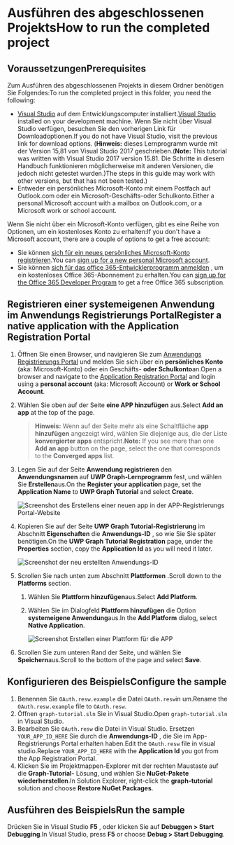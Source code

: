# <a name="how-to-run-the-completed-project"></a><span data-ttu-id="cee88-101">Ausführen des abgeschlossenen Projekts</span><span class="sxs-lookup"><span data-stu-id="cee88-101">How to run the completed project</span></span>

## <a name="prerequisites"></a><span data-ttu-id="cee88-102">Voraussetzungen</span><span class="sxs-lookup"><span data-stu-id="cee88-102">Prerequisites</span></span>

<span data-ttu-id="cee88-103">Zum Ausführen des abgeschlossenen Projekts in diesem Ordner benötigen Sie Folgendes:</span><span class="sxs-lookup"><span data-stu-id="cee88-103">To run the completed project in this folder, you need the following:</span></span>

- <span data-ttu-id="cee88-104">[Visual Studio](https://visualstudio.microsoft.com/vs/) auf dem Entwicklungscomputer installiert.</span><span class="sxs-lookup"><span data-stu-id="cee88-104">[Visual Studio](https://visualstudio.microsoft.com/vs/) installed on your development machine.</span></span> <span data-ttu-id="cee88-105">Wenn Sie nicht über Visual Studio verfügen, besuchen Sie den vorherigen Link für Downloadoptionen.</span><span class="sxs-lookup"><span data-stu-id="cee88-105">If you do not have Visual Studio, visit the previous link for download options.</span></span> <span data-ttu-id="cee88-106">(**Hinweis:** dieses Lernprogramm wurde mit der Version 15,81 von Visual Studio 2017 geschrieben.</span><span class="sxs-lookup"><span data-stu-id="cee88-106">(**Note:** This tutorial was written with Visual Studio 2017 version 15.81.</span></span> <span data-ttu-id="cee88-107">Die Schritte in diesem Handbuch funktionieren möglicherweise mit anderen Versionen, die jedoch nicht getestet wurden.)</span><span class="sxs-lookup"><span data-stu-id="cee88-107">The steps in this guide may work with other versions, but that has not been tested.)</span></span>
- <span data-ttu-id="cee88-108">Entweder ein persönliches Microsoft-Konto mit einem Postfach auf Outlook.com oder ein Microsoft-Geschäfts-oder Schulkonto.</span><span class="sxs-lookup"><span data-stu-id="cee88-108">Either a personal Microsoft account with a mailbox on Outlook.com, or a Microsoft work or school account.</span></span>

<span data-ttu-id="cee88-109">Wenn Sie nicht über ein Microsoft-Konto verfügen, gibt es eine Reihe von Optionen, um ein kostenloses Konto zu erhalten:</span><span class="sxs-lookup"><span data-stu-id="cee88-109">If you don't have a Microsoft account, there are a couple of options to get a free account:</span></span>

- <span data-ttu-id="cee88-110">Sie können [sich für ein neues persönliches Microsoft-Konto registrieren](https://signup.live.com/signup?wa=wsignin1.0&rpsnv=12&ct=1454618383&rver=6.4.6456.0&wp=MBI_SSL_SHARED&wreply=https://mail.live.com/default.aspx&id=64855&cbcxt=mai&bk=1454618383&uiflavor=web&uaid=b213a65b4fdc484382b6622b3ecaa547&mkt=E-US&lc=1033&lic=1).</span><span class="sxs-lookup"><span data-stu-id="cee88-110">You can [sign up for a new personal Microsoft account](https://signup.live.com/signup?wa=wsignin1.0&rpsnv=12&ct=1454618383&rver=6.4.6456.0&wp=MBI_SSL_SHARED&wreply=https://mail.live.com/default.aspx&id=64855&cbcxt=mai&bk=1454618383&uiflavor=web&uaid=b213a65b4fdc484382b6622b3ecaa547&mkt=E-US&lc=1033&lic=1).</span></span>
- <span data-ttu-id="cee88-111">Sie können [sich für das office 365-Entwicklerprogramm anmelden](https://developer.microsoft.com/office/dev-program) , um ein kostenloses Office 365-Abonnement zu erhalten.</span><span class="sxs-lookup"><span data-stu-id="cee88-111">You can [sign up for the Office 365 Developer Program](https://developer.microsoft.com/office/dev-program) to get a free Office 365 subscription.</span></span>

## <a name="register-a-native-application-with-the-application-registration-portal"></a><span data-ttu-id="cee88-112">Registrieren einer systemeigenen Anwendung im Anwendungs Registrierungs Portal</span><span class="sxs-lookup"><span data-stu-id="cee88-112">Register a native application with the Application Registration Portal</span></span>

1. <span data-ttu-id="cee88-113">Öffnen Sie einen Browser, und navigieren Sie zum [Anwendungs Registrierungs Portal](https://apps.dev.microsoft.com) und melden Sie sich über ein **persönliches Konto** (aka: Microsoft-Konto) oder ein Geschäfts- **oder Schulkonto**an.</span><span class="sxs-lookup"><span data-stu-id="cee88-113">Open a browser and navigate to the [Application Registration Portal](https://apps.dev.microsoft.com) and login using a **personal account** (aka: Microsoft Account) or **Work or School Account**.</span></span>

1. <span data-ttu-id="cee88-114">Wählen Sie oben auf der Seite **eine APP hinzufügen** aus.</span><span class="sxs-lookup"><span data-stu-id="cee88-114">Select **Add an app** at the top of the page.</span></span>

    > <span data-ttu-id="cee88-115">**Hinweis:** Wenn auf der Seite mehr als eine Schaltfläche **app hinzufügen** angezeigt wird, wählen Sie diejenige aus, die der Liste **konvergierter apps** entspricht.</span><span class="sxs-lookup"><span data-stu-id="cee88-115">**Note:** If you see more than one **Add an app** button on the page, select the one that corresponds to the **Converged apps** list.</span></span>

1. <span data-ttu-id="cee88-116">Legen Sie auf der Seite **Anwendung registrieren** den **Anwendungsnamen** auf **UWP Graph-Lernprogramm** fest, und wählen Sie **Erstellen**aus.</span><span class="sxs-lookup"><span data-stu-id="cee88-116">On the **Register your application** page, set the **Application Name** to **UWP Graph Tutorial** and select **Create**.</span></span>

    ![Screenshot des Erstellens einer neuen app in der APP-Registrierungs Portal-Website](../../../Images/arp-create-app-01.png)

1. <span data-ttu-id="cee88-118">Kopieren Sie auf der Seite **UWP Graph Tutorial-Registrierung** im Abschnitt **Eigenschaften** die **Anwendungs-ID** , so wie Sie Sie später benötigen.</span><span class="sxs-lookup"><span data-stu-id="cee88-118">On the **UWP Graph Tutorial Registration** page, under the **Properties** section, copy the **Application Id** as you will need it later.</span></span>

    ![Screenshot der neu erstellten Anwendungs-ID](../../../Images/arp-create-app-02.png)

1. <span data-ttu-id="cee88-120">Scrollen Sie nach unten zum Abschnitt **Plattformen** .</span><span class="sxs-lookup"><span data-stu-id="cee88-120">Scroll down to the **Platforms** section.</span></span>

    1. <span data-ttu-id="cee88-121">Wählen Sie **Plattform hinzufügen**aus.</span><span class="sxs-lookup"><span data-stu-id="cee88-121">Select **Add Platform**.</span></span>
    1. <span data-ttu-id="cee88-122">Wählen Sie im Dialogfeld **Plattform hinzufügen** die Option **systemeigene Anwendung**aus.</span><span class="sxs-lookup"><span data-stu-id="cee88-122">In the **Add Platform** dialog, select **Native Application**.</span></span>

        ![Screenshot Erstellen einer Plattform für die APP](../../../Images/arp-create-app-03.png)

1. <span data-ttu-id="cee88-124">Scrollen Sie zum unteren Rand der Seite, und wählen Sie **Speichern**aus.</span><span class="sxs-lookup"><span data-stu-id="cee88-124">Scroll to the bottom of the page and select **Save**.</span></span>

## <a name="configure-the-sample"></a><span data-ttu-id="cee88-125">Konfigurieren des Beispiels</span><span class="sxs-lookup"><span data-stu-id="cee88-125">Configure the sample</span></span>

1. <span data-ttu-id="cee88-126">Benennen Sie `OAuth.resw.example` die Datei `OAuth.resw`in um.</span><span class="sxs-lookup"><span data-stu-id="cee88-126">Rename the `OAuth.resw.example` file to `OAuth.resw`.</span></span>
1. <span data-ttu-id="cee88-127">Öffnen `graph-tutorial.sln` Sie in Visual Studio.</span><span class="sxs-lookup"><span data-stu-id="cee88-127">Open `graph-tutorial.sln` in Visual Studio.</span></span>
1. <span data-ttu-id="cee88-128">Bearbeiten Sie `OAuth.resw` die Datei in Visual Studio. Ersetzen `YOUR_APP_ID_HERE` Sie durch die **Anwendungs-ID** , die Sie im App-Registrierungs Portal erhalten haben.</span><span class="sxs-lookup"><span data-stu-id="cee88-128">Edit the `OAuth.resw` file in visual studio.Replace `YOUR_APP_ID_HERE` with the **Application Id** you got from the App Registration Portal.</span></span>
1. <span data-ttu-id="cee88-129">Klicken Sie im Projektmappen-Explorer mit der rechten Maustaste auf die **Graph-Tutorial-** Lösung, und wählen Sie **NuGet-Pakete wiederherstellen**.</span><span class="sxs-lookup"><span data-stu-id="cee88-129">In Solution Explorer, right-click the **graph-tutorial** solution and choose **Restore NuGet Packages**.</span></span>

## <a name="run-the-sample"></a><span data-ttu-id="cee88-130">Ausführen des Beispiels</span><span class="sxs-lookup"><span data-stu-id="cee88-130">Run the sample</span></span>

<span data-ttu-id="cee88-131">Drücken Sie in Visual Studio **F5** , oder klicken Sie auf **Debuggen > Start Debugging**.</span><span class="sxs-lookup"><span data-stu-id="cee88-131">In Visual Studio, press **F5** or choose **Debug > Start Debugging**.</span></span>